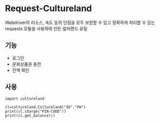 # Request-Cultureland
Webdriver의 리소스, 속도 등의 단점을 모두 보완할 수 있고 정확하게 처리할 수 있는 requests 모듈을 사용하여 만든 컬처랜드 유틸

## 기능
+ 로그인
+ 문화상품권 충전
+ 잔액 확인 

## 사용
```
import cultureland

cl=cultureland.Cultureland("ID","PW")
print(cl.charge("PIN-CODE"))
print(cl.get_balance())
```
